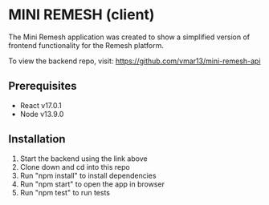 # MINI REMESH (client)

The Mini Remesh application was created to show a simplified version of frontend functionality for the Remesh platform.  

To view the backend repo, visit: https://github.com/vmar13/mini-remesh-api

## Prerequisites
* React v17.0.1
* Node v13.9.0

## Installation
1. Start the backend using the link above
2. Clone down and cd into this repo
3. Run "npm install" to install dependencies
4. Run "npm start" to open the app in browser
5. Run "npm test" to run tests



